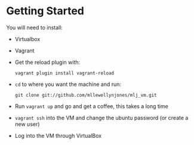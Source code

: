 Getting Started
======

You will need to install:
- Virtualbox
- Vagrant
- Get the reload plugin with: 

  `vagrant plugin install vagrant-reload`
    
- `cd` to where you want the machine and run: 

  `git clone git://github.com/mllewellynjones/mlj_vm.git`

- Run `vagrant up` and go and get a coffee, this takes a long time

- `vagrant ssh` into the VM and change the ubuntu password (or create a new user)

- Log into the VM through VirtualBox
